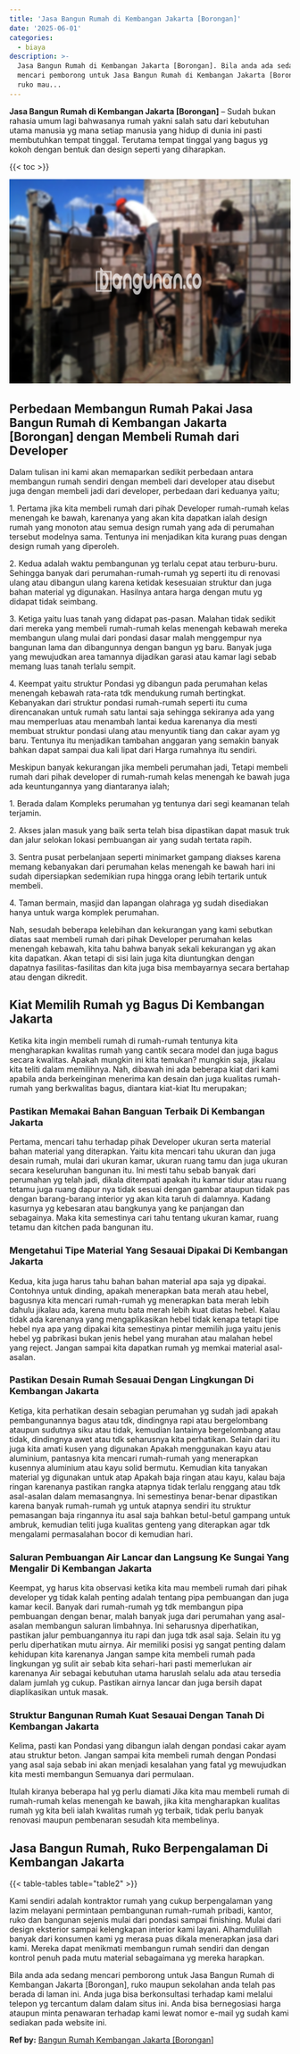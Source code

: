 ```yaml
---
title: 'Jasa Bangun Rumah di Kembangan Jakarta [Borongan]'
date: '2025-06-01'
categories:
  - biaya
description: >-
  Jasa Bangun Rumah di Kembangan Jakarta [Borongan]. Bila anda ada sedang
  mencari pemborong untuk Jasa Bangun Rumah di Kembangan Jakarta [Borongan],
  ruko mau...
---
```


**Jasa Bangun Rumah di Kembangan Jakarta \[Borongan\]** – Sudah bukan rahasia umum lagi bahwasanya rumah yakni salah satu dari kebutuhan utama manusia yg mana setiap manusia yang hidup di dunia ini pasti membutuhkan tempat tinggal. Terutama tempat tinggal yang bagus yg kokoh dengan bentuk dan design seperti yang diharapkan.

{{< toc >}}

![Jasa Bangun Rumah di Kembangan Jakarta [Borongan]](/images/borong-bangunan-42.png)

## Perbedaan Membangun Rumah Pakai Jasa Bangun Rumah di Kembangan Jakarta \[Borongan\] dengan Membeli Rumah dari Developer

Dalam tulisan ini kami akan memaparkan sedikit perbedaan antara membangun rumah sendiri dengan membeli dari developer atau disebut juga dengan membeli jadi dari developer, perbedaan dari keduanya yaitu;

1\. Pertama jika kita membeli rumah dari pihak Developer rumah-rumah kelas menengah ke bawah, karenanya yang akan kita dapatkan ialah design rumah yang monoton atau semua design rumah yang ada di perumahan tersebut modelnya sama. Tentunya ini menjadikan kita kurang puas dengan design rumah yang diperoleh.

2\. Kedua adalah waktu pembangunan yg terlalu cepat atau terburu-buru. Sehingga banyak dari perumahan-rumah-rumah yg seperti itu di renovasi ulang atau dibangun ulang karena ketidak kesesuaian struktur dan juga bahan material yg digunakan. Hasilnya antara harga dengan mutu yg didapat tidak seimbang.

3\. Ketiga yaitu luas tanah yang didapat pas-pasan. Malahan tidak sedikit dari mereka yang membeli rumah-rumah kelas menengah kebawah mereka membangun ulang mulai dari pondasi dasar malah menggempur nya bangunan lama dan dibangunnya dengan bangun yg baru. Banyak juga yang mewujudkan area tamannya dijadikan garasi atau kamar lagi sebab memang luas tanah terlalu sempit.

4\. Keempat yaitu struktur Pondasi yg dibangun pada perumahan kelas menengah kebawah rata-rata tdk mendukung rumah bertingkat. Kebanyakan dari struktur pondasi rumah-rumah seperti itu cuma direncanakan untuk rumah satu lantai saja sehingga sekiranya ada yang mau memperluas atau menambah lantai kedua karenanya dia mesti membuat struktur pondasi ulang atau menyuntik tiang dan cakar ayam yg baru. Tentunya itu menjadikan tambahan anggaran yang semakin banyak bahkan dapat sampai dua kali lipat dari Harga rumahnya itu sendiri.

Meskipun banyak kekurangan jika membeli perumahan jadi, Tetapi membeli rumah dari pihak developer di rumah-rumah kelas menengah ke bawah juga ada keuntungannya yang diantaranya ialah;

1\. Berada dalam Kompleks perumahan yg tentunya dari segi keamanan telah terjamin.

2\. Akses jalan masuk yang baik serta telah bisa dipastikan dapat masuk truk dan jalur selokan lokasi pembuangan air yang sudah tertata rapih.

3\. Sentra pusat perbelanjaan seperti minimarket gampang diakses karena memang kebanyakan dari perumahan kelas menengah ke bawah hari ini sudah dipersiapkan sedemikian rupa hingga orang lebih tertarik untuk membeli.

4\. Taman bermain, masjid dan lapangan olahraga yg sudah disediakan hanya untuk warga komplek perumahan.

Nah, sesudah beberapa kelebihan dan kekurangan yang kami sebutkan diatas saat membeli rumah dari pihak Developer perumahan kelas menengah kebawah, kita tahu bahwa banyak sekali kekurangan yg akan kita dapatkan. Akan tetapi di sisi lain juga kita diuntungkan dengan dapatnya fasilitas-fasilitas dan kita juga bisa membayarnya secara bertahap atau dengan dikredit.

## Kiat Memilih Rumah yg Bagus Di Kembangan Jakarta

Ketika kita ingin membeli rumah di rumah-rumah tentunya kita mengharapkan kwalitas rumah yang cantik secara model dan juga bagus secara kwalitas. Apakah mungkin ini kita temukan? mungkin saja, jikalau kita teliti dalam memilihnya. Nah, dibawah ini ada beberapa kiat dari kami apabila anda berkeinginan menerima kan desain dan juga kualitas rumah-rumah yang berkwalitas bagus, diantara kiat-kiat Itu merupakan;

### Pastikan Memakai Bahan Banguan Terbaik Di Kembangan Jakarta

Pertama, mencari tahu terhadap pihak Developer ukuran serta material bahan material yang diterapkan. Yaitu kita mencari tahu ukuran dan juga desain rumah, mulai dari ukuran kamar, ukuran ruang tamu dan juga ukuran secara keseluruhan bangunan itu. Ini mesti tahu sebab banyak dari perumahan yg telah jadi, dikala ditempati apakah itu kamar tidur atau ruang tetamu juga ruang dapur nya tidak sesuai dengan gambar ataupun tidak pas dengan barang-barang interior yg akan kita taruh di dalamnya. Kadang kasurnya yg kebesaran atau bangkunya yang ke panjangan dan sebagainya. Maka kita semestinya cari tahu tentang ukuran kamar, ruang tetamu dan kitchen pada bangunan itu.

### Mengetahui Tipe Material Yang Sesauai Dipakai Di Kembangan Jakarta

Kedua, kita juga harus tahu bahan bahan material apa saja yg dipakai. Contohnya untuk dinding, apakah menerapkan bata merah atau hebel, bagusnya kita mencari rumah-rumah yg menerapkan bata merah lebih dahulu jikalau ada, karena mutu bata merah lebih kuat diatas hebel. Kalau tidak ada karenanya yang mengaplikasikan hebel tidak kenapa tetapi tipe hebel nya apa yang dipakai kita semestinya pintar memilih juga yaitu jenis hebel yg pabrikasi bukan jenis hebel yang murahan atau malahan hebel yang reject. Jangan sampai kita dapatkan rumah yg memkai material asal-asalan.

### Pastikan Desain Rumah Sesauai Dengan Lingkungan Di Kembangan Jakarta

Ketiga, kita perhatikan desain sebagian perumahan yg sudah jadi apakah pembangunannya bagus atau tdk, dindingnya rapi atau bergelombang ataupun sudutnya siku atau tidak, kemudian lantainya bergelombang atau tidak, dindingnya awet atau tdk seharusnya kita perhatikan. Selain dari itu juga kita amati kusen yang digunakan Apakah menggunakan kayu atau aluminium, pantasnya kita mencari rumah-rumah yang menerapkan kusennya aluminium atau kayu solid bermutu. Kemudian kita tanyakan material yg digunakan untuk atap Apakah baja ringan atau kayu, kalau baja ringan karenanya pastikan rangka atapnya tidak terlalu renggang atau tdk asal-asalan dalam memasangnya. Ini semestinya benar-benar dipastikan karena banyak rumah-rumah yg untuk atapnya sendiri itu struktur pemasangan baja ringannya itu asal saja bahkan betul-betul gampang untuk ambruk, kemudian teliti juga kualitas genteng yang diterapkan agar tdk mengalami permasalahan bocor di kemudian hari.

### Saluran Pembuangan Air Lancar dan Langsung Ke Sungai Yang Mengalir Di Kembangan Jakarta

Keempat, yg harus kita observasi ketika kita mau membeli rumah dari pihak developer yg tidak kalah penting adalah tentang pipa pembuangan dan juga kamar kecil. Banyak dari rumah-rumah yg tdk membangun pipa pembuangan dengan benar, malah banyak juga dari perumahan yang asal-asalan membangun saluran limbahnya. Ini seharusnya diperhatikan, pastikan jalur pembuangannya itu rapi dan juga tdk asal saja. Selain itu yg perlu diperhatikan mutu airnya. Air memiliki posisi yg sangat penting dalam kehidupan kita karenanya Jangan sampe kita membeli rumah pada lingkungan yg sulit air sebab kita sehari-hari pasti memerlukan air karenanya Air sebagai kebutuhan utama haruslah selalu ada atau tersedia dalam jumlah yg cukup. Pastikan airnya lancar dan juga bersih dapat diaplikasikan untuk masak.

### Struktur Bangunan Rumah Kuat Sesauai Dengan Tanah Di Kembangan Jakarta

Kelima, pasti kan Pondasi yang dibangun ialah dengan pondasi cakar ayam atau struktur beton. Jangan sampai kita membeli rumah dengan Pondasi yang asal saja sebab ini akan menjadi kesalahan yang fatal yg mewujudkan kita mesti membangun Semuanya dari permulaan.

Itulah kiranya beberapa hal yg perlu diamati Jika kita mau membeli rumah di rumah-rumah kelas menengah ke bawah, jika kita mengharapkan kualitas rumah yg kita beli ialah kwalitas rumah yg terbaik, tidak perlu banyak renovasi maupun pembenaran sesudah kita membelinya.

## Jasa Bangun Rumah, Ruko Berpengalaman Di Kembangan Jakarta

{{< table-tables table="table2" >}}

Kami sendiri adalah kontraktor rumah yang cukup berpengalaman yang lazim melayani permintaan pembangunan rumah-rumah pribadi, kantor, ruko dan bangunan sejenis mulai dari pondasi sampai finishing. Mulai dari design eksterior sampai kelengkapan interior kami layani. Alhamdulillah banyak dari konsumen kami yg merasa puas dikala menerapkan jasa dari kami. Mereka dapat menikmati membangun rumah sendiri dan dengan kontrol penuh pada mutu material sebagaimana yg mereka harapkan.

Bila anda ada sedang mencari pemborong untuk Jasa Bangun Rumah di Kembangan Jakarta \[Borongan\], ruko maupun sekolahan anda telah pas berada di laman ini. Anda juga bisa berkonsultasi terhadap kami melalui telepon yg tercantum dalam dalam situs ini. Anda bisa bernegosiasi harga ataupun minta penawaran terhadap kami lewat nomor e-mail yg sudah kami sediakan pada website ini.

**Ref by:** [Bangun Rumah Kembangan Jakarta [Borongan]](https://id.wikipedia.org/wiki/Bangun)
